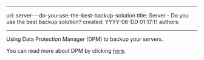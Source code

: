

---
uri: server---do-you-use-the-best-backup-solution
title: Server - Do you use the best backup solution?
created: YYYY-06-DD 01:17:11
authors:

---




<span class='intro'> ​Using Data Protection Manager (DPM) to backup your servers.<br> </span>

<p>​You can read more about DPM by clicking <a href="/_layouts/15/FIXUPREDIRECT.ASPX?WebId=3dfc0e07-e23a-4cbb-aac2-e778b71166a2&amp;TermSetId=07da3ddf-0924-4cd2-a6d4-a4809ae20160&amp;TermId=1890c85d-881b-4bba-864e-25fee5ec2e84">here​</a>.​<br></p><p><br></p>


